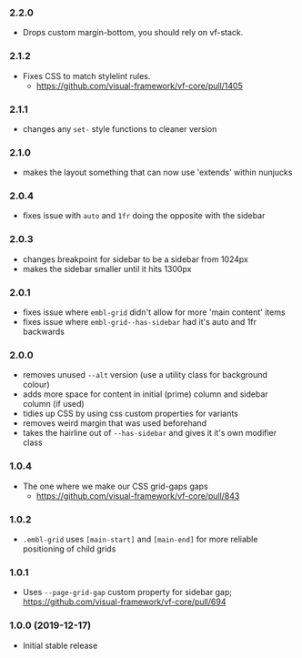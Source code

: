 ### 2.2.0

* Drops custom margin-bottom, you should rely on vf-stack.

### 2.1.2

* Fixes CSS to match stylelint rules.
  * https://github.com/visual-framework/vf-core/pull/1405

### 2.1.1

* changes any `set-` style functions to cleaner version

### 2.1.0

* makes the layout something that can now use 'extends' within nunjucks

### 2.0.4

* fixes issue with `auto` and `1fr` doing the opposite with the sidebar


### 2.0.3

* changes breakpoint for sidebar to be a sidebar from 1024px
* makes the sidebar smaller until it hits 1300px

### 2.0.1

* fixes issue where `embl-grid` didn't allow for more 'main content' items
* fixes issue where `embl-grid--has-sidebar` had it's auto and 1fr backwards

### 2.0.0

* removes unused `--alt` version (use a utility class for background colour)
* adds more space for content in initial (prime) column and sidebar column (if used)
* tidies up CSS by using css custom properties for variants
* removes weird margin that was used beforehand
* takes the hairline out of `--has-sidebar` and gives it it's own modifier class

### 1.0.4

* The one where we make our CSS grid-gaps gaps
  - https://github.com/visual-framework/vf-core/pull/843

### 1.0.2

* `.embl-grid` uses `[main-start]` and `[main-end]` for more reliable positioning of child grids

### 1.0.1

* Uses `--page-grid-gap` custom property for sidebar gap; https://github.com/visual-framework/vf-core/pull/694

### 1.0.0 (2019-12-17)

* Initial stable release

